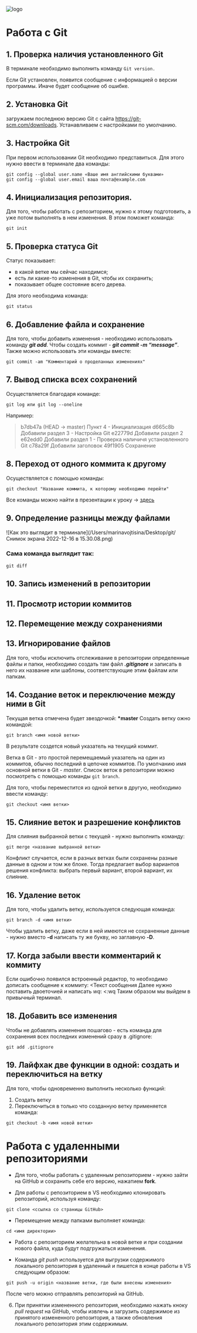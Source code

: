 ![logo](2560px-Git-logo.png)
# Работа с Git
## 1. Проверка наличия установленного Git
В терминале необходимо выполнить команду `Git version.`

Если Git установлен, появится сообщение с информацией о версии программы. Иначе будет сообщение об ошибке.

## 2. Установка Git
загружаем последнюю версию Git с сайта https://git-scm.com/downloads.
Устанавливаем с настройками по умолчанию.

## 3. Настройка Git

При первом использовании Git необходимо представиться. Для этого нужно ввести в терминале два команды:
```
git config --global user.name «Ваше имя английскими буквами»
git config --global user.email ваша почта@example.com
```

## 4. Инициализация репозитория.

Для того, чтобы работать с репозиторием, нужно к этому подготовить, а уже потом выполнять в нем изменения. В этом поможет команда:

```
git init
```

## 5. Проверка статуса Git

Статус показывает:

* в какой ветке мы сейчас находимся;
* есть ли какие-то изменения в Git, чтобы их сохранить;
* показывает общее состояние всего дерева.

Для этого необходима команда:

```
git status
```

## 6. Добавление файла и сохранение

Для того, чтобы добавить изменения - необходимо использовать команду ***git add***. 
Чтобы создать коммит - ***git commit -m “message”***.
Также можно использовать эти команды вместе:
```
git commit -am "Комментарий о проделанных изменениях"
```

## 7. Вывод списка всех сохранений

Осуществляется благодаря команде:
```
git log или git log --oneline
```
Например: 

>b7db47a (HEAD -> master) Пункт 4 - Инициализация
d665c8b Добавили раздел 3 - Настройка Git
e22779d Добавили раздел 2
e62edd0 Добавили раздел 1 - Проверка наличичя установленного Git
c78a29f Добавили заголовок
49f1905 Сохранение

## 8. Переход от одного коммита к другому

Осуществляется с помощью команды:
```
git checkout "Название коммита, к которому необходимо перейти"
```
Все команды можно найти в презентации к уроку -> [здесь](https://gb.ru/lessons/290433)

## 9. Определение разницы между файлами

![Как это выглядит в терминале](/Users/marinavojtisina/Desktop/git/Снимок экрана 2022-12-16 в 15.30.08.png)

### Сама команда выглядит так: 
```
git diff
```

## 10. Запись изменений в репозитории
## 11. Просмотр истории коммитов
## 12. Перемещение между сохранениями
## 13. Игнорирование файлов
Для того, чтобы исключить отслеживание в репозитории определенные файлы и папки, необходимо создать там файл ***.gitignore*** и записать в него их название или шаблоны, соответствующие этим файлам или папкам.

## 14. Создание веток и переключение между ними в Git

Текущая ветка отмечена будет звездочкой: **\*master**
Создать ветку ожно командой:
```
git branch <имя новой ветки>
```
В результате создется новый указатель на текущий коммит.

Ветка в Git - это простой перемещаемый указатель на один из коммитов, обычно последний в цепочке коммитов.
По умолчанию имя основной ветки в Git - *master*.
Список веток в репозитории можно посмотреть с помощью команды `git branch`.

Для того, чтобы переместится из одной ветки в другую, необходимо ввести команду:
```
git checkout <имя ветки>
```

## 15. Слияние веток и разрешение конфликтов
Для слияния выбранной ветки с текущей - нужно выполнить команду:
```
git merge <название выбранной ветки>
```
Конфликт случается, если в разных ветках были сохранены разные данные в одном и том же блоке. Тогда предлагает выбор вариантов решения конфликта: выбрать первый вариант, второй вариант, их слияние.

## 16. Удаление веток

Для того, чтобы удалить ветку, используется следующая команда:
```
git branch -d <имя ветки>
```
Чтобы удалить ветку, даже если в ней имеются не сохраненные данные - нужно вместо **-d** написать ту же букву, но заглавную **-D**.

## 17. Когда забыли ввести комментарий к коммиту
Если ошибочно появился встроенный редактор, то необходимо дописать сообщение к коммиту:
<Текст сообщения
Далее нужно поставить двоеточией и написать *wq*:
<:wq
Таким образом мы выйдем в привычный терминал.

## 18. Добавить все изменения
Чтобы не добавлять изменения пошагово - есть команда для сохранения всех последних изменений сразу в .gitignore:
```
git add .gitignore
```

## 19. Лайфхак две функции в одной: создать и переключиться на ветку
Для того, чтобы одновременно выполнить несколько функций:
1. Создать ветку
2. Переключиться в только что созданную ветку
применяется команда:
```
git checkout -b <имя новой ветки>
```
# Работа с удаленными репозиториями

* Для того, чтобы работать с удаленным репозиторием - нужно зайти на GitHub и сохранить себе его версию, нажатием **fork**.

* Для работы с репозиторием в VS необходимо клонировать репозиторий, используя команду: 
```
git clone <ссылка со страницы GitHub>
```

* Перемещение между папками выполняет команда:
```
cd <имя директории>
```

* Работа с репозиторием желательна в новой ветке и при создании нового файла, куда будут подгружаться изменения.

* Команда *git push* используется для выгрузки содержимого локального репозитория в удаленный и пишется в конце работы в VS следующим образом:
```
git push -u origin <название ветки, где были внесены изменения>
```
После чего можно отправлять репозиторий на GitHub.

6. При принятии измененного репозитория, необходимо нажать кноку *pull request* на GitHub, чтобы извлечь и загрузить содержимое из принятого измененного репозитория, а также обновления локального репозитория этим содержимым. 